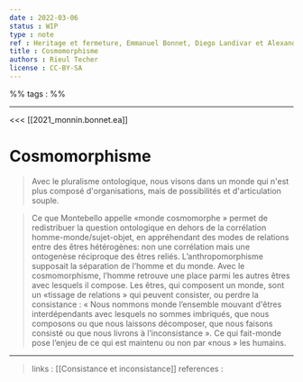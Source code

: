 ```yaml
---
date : 2022-03-06
status : WIP
type : note
ref : Heritage et fermeture, Emmanuel Bonnet, Diego Landivar et Alexandre Monnin, 2021 
title : Cosmomorphisme
authors : Rieul Techer
license : CC-BY-SA
---
```


%% tags : %% 

---

<<< [[2021_monnin.bonnet.ea]]

Cosmomorphisme
===

> Avec le pluralisme ontologique, nous visons dans un monde qui n'est plus composé d'organisations, mais de possibilités et d'articulation souple.

> Ce que Montebello appelle «monde cosmomorphe » permet de redistribuer la question ontologique en dehors de la corrélation homme-monde/sujet-objet, en appréhendant des modes de relations entre des êtres hétérogènes: non une corrélation mais une ontogenèse réciproque des êtres reliés. L’anthropomorphisme supposait la séparation de l’homme et du monde. Avec le cosmomorphisme, l’homme retrouve une place parmi les autres êtres avec lesquels il compose. Les êtres, qui composent un monde, sont un «tissage de relations » qui peuvent consister, ou perdre la consistance : « Nous nommons monde l’ensemble mouvant d'êtres interdépendants avec lesquels no sommes imbriqués, que nous composons ou que nous laissons décomposer, que nous faisons consisté ou que nous livrons à l’inconsistance ». Ce qui fait-monde pose l’enjeu de ce qui est maintenu ou non par «nous » les humains.



---
> links : [[Consistance et inconsistance]]
> references : 